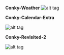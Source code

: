 <b>Conky-Weather</b>
![alt tag](https://raw.githubusercontent.com/xexpanderx/Conky-themes/master/Conky-Weather/screenshot.png)

<b>Conky-Calendar-Extra</b>

![alt tag](https://raw.githubusercontent.com/xexpanderx/Conky-themes/master/Conky-Calendar-Extra/conky_calendar_extra_by_xexpanderx-d77aeos.png)

<b>Conky-Revisited-2</b>

![alt tag](https://raw.githubusercontent.com/xexpanderx/Conky-themes/master/Conky-Revisited-2/Screenshot.png)


